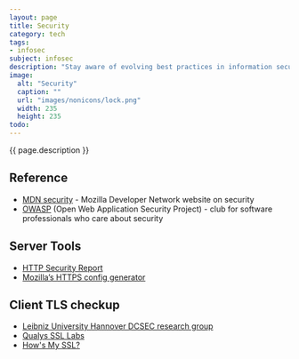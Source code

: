 ```yaml
---
layout: page
title: Security
category: tech
tags:
- infosec
subject: infosec
description: "Stay aware of evolving best practices in information security and how innovations in the web technology platform can help keep your open web applications secure."
image:
  alt: "Security"
  caption: ""
  url: "images/nonicons/lock.png"
  width: 235
  height: 235
todo:
---
```


{{ page.description }}

Reference
-----
* [MDN security](https://developer.mozilla.org/en-US/docs/Web/Security) - Mozilla Developer Network website on security
* [OWASP](https://www.owasp.org/index.php/Main_Page) (Open Web Application Security Project) - club for software professionals who care about security

Server Tools
-------
* [HTTP Security Report](https://httpsecurityreport.com/)
* [Mozilla’s HTTPS config generator](https://mozilla.github.io/server-side-tls/ssl-config-generator/)

Client TLS checkup
-----
* [Leibniz University Hannover DCSEC research group](https://cc.dcsec.uni-hannover.de/)
* [Qualys SSL Labs](https://www.ssllabs.com/ssltest/viewMyClient.html)
* [How's My SSL?](https://www.howsmyssl.com/)
